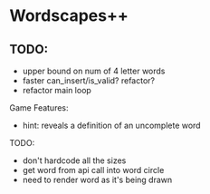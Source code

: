 # Wordscapes++
## TODO:
- upper bound on num of 4 letter words
- faster can_insert/is_valid? refactor?
- refactor main loop


Game Features:
- hint: reveals a definition of an uncomplete word

TODO:
- don't hardcode all the sizes
- get word from api call into word circle
- need to render word as it's being drawn